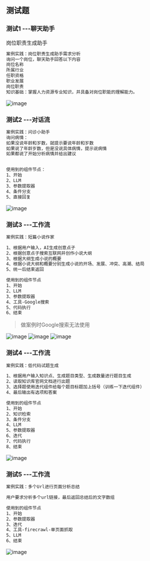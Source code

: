 ## 测试题

### 测试1  ---聊天助手

岗位职责生成助手

```txt
案例实践：岗位职责生成助手需求分析
询问一个岗位，聊天助手回答以下内容
岗位名称
所属行业
任职资格
职业发展
岗位职责
知识基础：掌握人力资源专业知识，并具备对岗位职能的理解能力。

```

![image](https://github.com/user-attachments/assets/9607a138-e519-42d2-81d4-f8be632aa803)


### 测试2  ---对话流

```txt
案例实践：问诊小助手
询问病情：
如果没说年龄和岁数，就提示要说年龄和岁数
如果说了年龄岁数，但是没说具体病情，提示说病情
如果都说了开始分析病情并给出建议


使用到的组件节点：
1、开始
2、LLM
3、参数提取器
4、条件分支
5、直接回复

```

![image](https://github.com/user-attachments/assets/80b2f4d1-8880-46b1-b697-52e419727441)

### 测试3  ---工作流

```txt
案例实践：短篇小说作家

1、根据用户输入，AI生成创意点子
2、根据创意点子搜索互联网并创作小说大纲
3、根据大纲生成小说的概要
4、根据小说大纲和概要分别生成小说的开场、发展、冲突、高潮、结局
5、统一后结束返回

使用到的组件节点
1、开始
2、LLM
3、参数提取器
4、工具-Google搜索
5、代码执行
6、结束

```

> 做案例时Google搜索无法使用

![image](https://github.com/user-attachments/assets/4df9703b-d246-4649-8a0f-8a11e034b343)
![image](https://github.com/user-attachments/assets/8d42ebb6-0479-4480-b9b3-378b64f97d77)
![image](https://github.com/user-attachments/assets/53434fd8-5440-4aa4-a132-8ab980f7fdfe)

### 测试4 ---工作流

```txt
案例实践：低代码试题生成

1、根据用户输入知识点、生成题目类型、生成数量进行题目生成
2、读取知识库官网文档进行出题
3、选择题使用迭代组件给每个题目标题加上括号（训练一下迭代组件）
4、最后输出有选项和答案

使用到的组件节点
1、开始
2、知识检索
3、条件分支
4、LLM
5、参数提取器
6、迭代
7、代码执行
8、结束

```

![image](https://github.com/user-attachments/assets/2b0aa7bc-fc1b-4262-b875-78d565225501)

### 测试5 ---工作流

```txt
案例实践：多个Url进行页面分析总结

用户要求分析多个url链接，最后返回总结后的文字数组

使用到的组件节点
1、开始
2、参数提取器
3、迭代
4、工具-firecrawl-单页面抓取
5、LLM
6、结束

```

![image](https://github.com/user-attachments/assets/af884376-1446-4514-923c-8d6828b55d2b)

